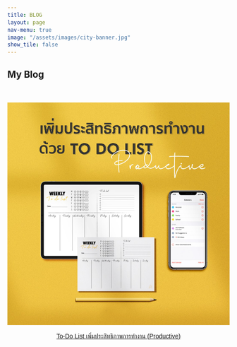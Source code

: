 ```yaml
---
title: BLOG
layout: page
nav-menu: true
image: "/assets/images/city-banner.jpg"
show_tile: false
---
```


<div id="main" class="alt">
    <!-- One -->
    <section id="one">
        <div class="inner text-black">
            <h1 class="text-color-main text-no-margin">My Blog</h1>
            <br>
            <br>
            <div class="row row-flex">
                <div class="4u 12u$(small)">
                    <div class="container" >
                        <a href="/todo-list-blog.html">
                        <img src="./assets/images/do-do-list.png">
                        <p style="text-align: center;font-family: 'Prompt', sans-serif;font-weight: 400;">To-Do List เพิ่มประสิทธิภาพการทำงาน (Productive)</p>
                        </a>
                    </div>
                </div>
            </div>
        </div>
    </section>
</div>

